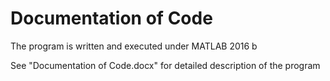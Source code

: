 # Documentation of Code
The program is written and executed under MATLAB 2016 b

See "Documentation of Code.docx" for detailed description of the program
